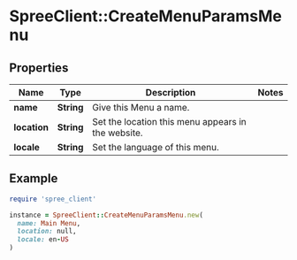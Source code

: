 # SpreeClient::CreateMenuParamsMenu

## Properties

| Name | Type | Description | Notes |
| ---- | ---- | ----------- | ----- |
| **name** | **String** | Give this Menu a name. |  |
| **location** | **String** | Set the location this menu appears in the website. |  |
| **locale** | **String** | Set the language of this menu. |  |

## Example

```ruby
require 'spree_client'

instance = SpreeClient::CreateMenuParamsMenu.new(
  name: Main Menu,
  location: null,
  locale: en-US
)
```

